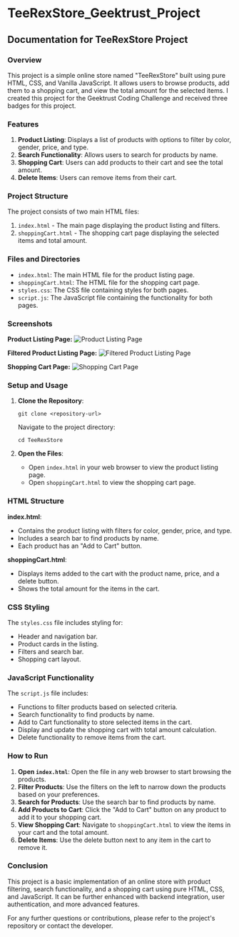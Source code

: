 # TeeRexStore_Geektrust_Project
## Documentation for TeeRexStore Project

### Overview

This project is a simple online store named "TeeRexStore" built using pure HTML, CSS, and Vanilla JavaScript. It allows users to browse products, add them to a shopping cart, and view the total amount for the selected items. I created this project for the Geektrust Coding Challenge and received three badges for this project.

### Features

1. **Product Listing**: Displays a list of products with options to filter by color, gender, price, and type.
2. **Search Functionality**: Allows users to search for products by name.
3. **Shopping Cart**: Users can add products to their cart and see the total amount.
4. **Delete Items**: Users can remove items from their cart.

### Project Structure

The project consists of two main HTML files:

1. `index.html` - The main page displaying the product listing and filters.
2. `shoppingCart.html` - The shopping cart page displaying the selected items and total amount.

### Files and Directories

- `index.html`: The main HTML file for the product listing page.
- `shoppingCart.html`: The HTML file for the shopping cart page.
- `styles.css`: The CSS file containing styles for both pages.
- `script.js`: The JavaScript file containing the functionality for both pages.

### Screenshots

**Product Listing Page:**
![Product Listing Page](file-mNb4WWCbIWoeZRudoPoZ1Gmj)

**Filtered Product Listing Page:**
![Filtered Product Listing Page](file-muP1cX2EUCIM4e3t6LUhMgmQ)

**Shopping Cart Page:**
![Shopping Cart Page](file-1uUvwAaiXPZBFILmZbZSqCZs)

### Setup and Usage

1. **Clone the Repository**:
   ```
   git clone <repository-url>
   ```
   Navigate to the project directory:
   ```
   cd TeeRexStore
   ```

2. **Open the Files**:
   - Open `index.html` in your web browser to view the product listing page.
   - Open `shoppingCart.html` to view the shopping cart page.

### HTML Structure

**index.html**:
- Contains the product listing with filters for color, gender, price, and type.
- Includes a search bar to find products by name.
- Each product has an "Add to Cart" button.

**shoppingCart.html**:
- Displays items added to the cart with the product name, price, and a delete button.
- Shows the total amount for the items in the cart.

### CSS Styling

The `styles.css` file includes styling for:
- Header and navigation bar.
- Product cards in the listing.
- Filters and search bar.
- Shopping cart layout.

### JavaScript Functionality

The `script.js` file includes:
- Functions to filter products based on selected criteria.
- Search functionality to find products by name.
- Add to Cart functionality to store selected items in the cart.
- Display and update the shopping cart with total amount calculation.
- Delete functionality to remove items from the cart.

### How to Run

1. **Open `index.html`**: 
   Open the file in any web browser to start browsing the products.
2. **Filter Products**:
   Use the filters on the left to narrow down the products based on your preferences.
3. **Search for Products**:
   Use the search bar to find products by name.
4. **Add Products to Cart**:
   Click the "Add to Cart" button on any product to add it to your shopping cart.
5. **View Shopping Cart**:
   Navigate to `shoppingCart.html` to view the items in your cart and the total amount.
6. **Delete Items**:
   Use the delete button next to any item in the cart to remove it.

### Conclusion

This project is a basic implementation of an online store with product filtering, search functionality, and a shopping cart using pure HTML, CSS, and JavaScript. It can be further enhanced with backend integration, user authentication, and more advanced features.

For any further questions or contributions, please refer to the project's repository or contact the developer.
